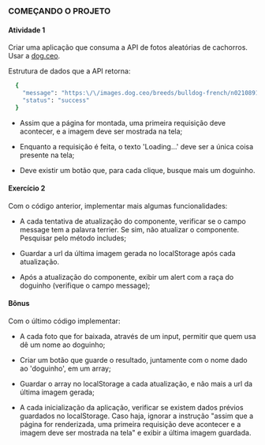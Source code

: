 ### COMEÇANDO O PROJETO

#### Atividade 1

Criar uma aplicação que consuma a API de fotos aleatórias de cachorros. Usar a [dog.ceo](https://dog.ceo/dog-api/).

Estrutura de dados que a API retorna:

```bash 
  {
    "message": "https:\/\/images.dog.ceo/breeds/bulldog-french/n02108915_5306.jpg",
    "status": "success"
  }
```
  -  Assim que a página for montada, uma primeira requisição deve acontecer, e a imagem deve ser mostrada na tela;

  -  Enquanto a requisição é feita, o texto 'Loading...' deve ser a única coisa presente na tela;

  -  Deve existir um botão que, para cada clique, busque mais um doguinho.


#### Exercício 2

Com o código anterior, implementar mais algumas funcionalidades:

-  A cada tentativa de atualização do componente, verificar se o campo message tem a palavra terrier. Se sim, não atualizar o componente. Pesquisar pelo método includes;

-  Guardar a url da última imagem gerada no localStorage após cada atualização.

-  Após a atualização do componente, exibir um alert com a raça do doguinho (verifique o campo message);

#### Bônus

Com o último código implementar:

-  A cada foto que for baixada, através de um input, permitir que quem usa dê um nome ao doguinho;

-  Criar um botão que guarde o resultado, juntamente com o nome dado ao 'doguinho', em um array;

-  Guardar o array no localStorage a cada atualização, e não mais a url da última imagem gerada;

-  A cada inicialização da aplicação, verificar se existem dados prévios guardados no localStorage. Caso haja, ignorar a instrução "assim que a página for renderizada, uma primeira requisição deve acontecer e a imagem deve ser mostrada na tela" e exibir a última imagem guardada.
